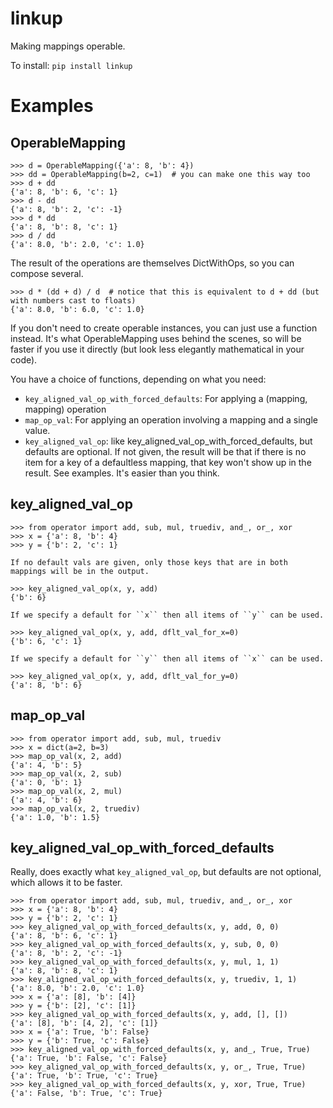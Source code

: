 
# linkup
Making mappings operable.


To install:	```pip install linkup```


# Examples

## OperableMapping

```pydocstring
>>> d = OperableMapping({'a': 8, 'b': 4})
>>> dd = OperableMapping(b=2, c=1)  # you can make one this way too
>>> d + dd
{'a': 8, 'b': 6, 'c': 1}
>>> d - dd
{'a': 8, 'b': 2, 'c': -1}
>>> d * dd
{'a': 8, 'b': 8, 'c': 1}
>>> d / dd
{'a': 8.0, 'b': 2.0, 'c': 1.0}
```


The result of the operations are themselves DictWithOps, so you can compose several.

```pydocstring
>>> d * (dd + d) / d  # notice that this is equivalent to d + dd (but with numbers cast to floats)
{'a': 8.0, 'b': 6.0, 'c': 1.0}
```

If you don't need to create operable instances, you can just use a function instead. 
It's what OperableMapping uses behind the scenes, so will be faster if you use it directly
(but look less elegantly mathematical in your code).

You have a choice of functions, depending on what you need:
- ``key_aligned_val_op_with_forced_defaults``: For applying a (mapping, mapping) operation
- ``map_op_val``: For applying an operation involving a mapping and a single value. 
- ``key_aligned_val_op``: like key_aligned_val_op_with_forced_defaults, but defaults are optional. 
If not given, the result will be that if there is no item for a key of a defaultless mapping, 
that key won't show up in the result. See examples. It's easier than you think.


## key_aligned_val_op

```pydocstring
>>> from operator import add, sub, mul, truediv, and_, or_, xor
>>> x = {'a': 8, 'b': 4}
>>> y = {'b': 2, 'c': 1}

If no default vals are given, only those keys that are in both mappings will be in the output.

>>> key_aligned_val_op(x, y, add)
{'b': 6}

If we specify a default for ``x`` then all items of ``y`` can be used.

>>> key_aligned_val_op(x, y, add, dflt_val_for_x=0)
{'b': 6, 'c': 1}

If we specify a default for ``y`` then all items of ``x`` can be used.

>>> key_aligned_val_op(x, y, add, dflt_val_for_y=0)
{'a': 8, 'b': 6}
```

## map_op_val


```pydocstring
>>> from operator import add, sub, mul, truediv
>>> x = dict(a=2, b=3)
>>> map_op_val(x, 2, add)
{'a': 4, 'b': 5}
>>> map_op_val(x, 2, sub)
{'a': 0, 'b': 1}
>>> map_op_val(x, 2, mul)
{'a': 4, 'b': 6}
>>> map_op_val(x, 2, truediv)
{'a': 1.0, 'b': 1.5}
```

## key_aligned_val_op_with_forced_defaults

Really, does exactly what ``key_aligned_val_op``, but defaults are not optional, 
which allows it to be faster.

```pydocstring
>>> from operator import add, sub, mul, truediv, and_, or_, xor
>>> x = {'a': 8, 'b': 4}
>>> y = {'b': 2, 'c': 1}
>>> key_aligned_val_op_with_forced_defaults(x, y, add, 0, 0)
{'a': 8, 'b': 6, 'c': 1}
>>> key_aligned_val_op_with_forced_defaults(x, y, sub, 0, 0)
{'a': 8, 'b': 2, 'c': -1}
>>> key_aligned_val_op_with_forced_defaults(x, y, mul, 1, 1)
{'a': 8, 'b': 8, 'c': 1}
>>> key_aligned_val_op_with_forced_defaults(x, y, truediv, 1, 1)
{'a': 8.0, 'b': 2.0, 'c': 1.0}
>>> x = {'a': [8], 'b': [4]}
>>> y = {'b': [2], 'c': [1]}
>>> key_aligned_val_op_with_forced_defaults(x, y, add, [], [])
{'a': [8], 'b': [4, 2], 'c': [1]}
>>> x = {'a': True, 'b': False}
>>> y = {'b': True, 'c': False}
>>> key_aligned_val_op_with_forced_defaults(x, y, and_, True, True)
{'a': True, 'b': False, 'c': False}
>>> key_aligned_val_op_with_forced_defaults(x, y, or_, True, True)
{'a': True, 'b': True, 'c': True}
>>> key_aligned_val_op_with_forced_defaults(x, y, xor, True, True)
{'a': False, 'b': True, 'c': True}
```
